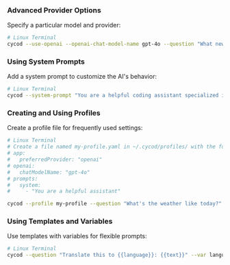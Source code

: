 ### Advanced Provider Options

Specify a particular model and provider:

```bash
# Linux Terminal
cycod --use-openai --openai-chat-model-name gpt-4o --question "What new features are in GPT-4o?"
```

### Using System Prompts

Add a system prompt to customize the AI's behavior:

```bash
# Linux Terminal
cycod --system-prompt "You are a helpful coding assistant specialized in Python" --question "How do I create a web server in Python?"
```

### Creating and Using Profiles

Create a profile file for frequently used settings:

```bash
# Linux Terminal
# Create a file named my-profile.yaml in ~/.cycod/profiles/ with the following content:
# app:
#   preferredProvider: "openai"
# openai:
#   chatModelName: "gpt-4o"
# prompts:
#   system:
#     - "You are a helpful assistant"

cycod --profile my-profile --question "What's the weather like today?"
```

### Using Templates and Variables

Use templates with variables for flexible prompts:

```bash
# Linux Terminal
cycod --question "Translate this to {{language}}: {{text}}" --var language=French --var text="Hello, how are you?"
```
